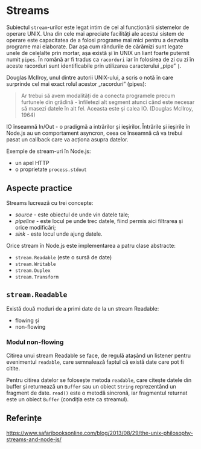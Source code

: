 # Streams

Subiectul `stream`-urilor este legat intim de cel al funcționării sistemelor de operare UNIX. Una din cele mai apreciate facilități ale acestui sistem de operare este capacitatea de a folosi programe mai mici pentru a dezvolta programe mai elaborate. Dar așa cum rândurile de cărămizi sunt legate unele de celelalte prin mortar, așa există și în UNIX un liant foarte puternit numit `pipes`. În română ar fi tradus ca `racorduri` iar în folosirea de zi cu zi în aceste racorduri sunt identificabile prin utilizarea caracterului „pipe” <code>&#124;</code>.

Douglas McIlroy, unul dintre autorii UNIX-ului, a scris o notă în care surprinde cel mai exact rolul acestor „racorduri” (pipes):
> Ar trebui să avem modalități de a conecta programele precum furtunele din grădină - înfiletezi alt segment atunci când este necesar să masezi datele în alt fel. Aceasta este și calea IO. (Douglas McIlroy, 1964)

IO înseamnă In/Out - o pradigmă a intrărilor și ieșirilor. Întrările și ieșirile în Node.js au un comportament asyncron, ceea ce înseamnă că va trebui pasat un callback care va acționa asupra datelor.

Exemple de stream-uri în Node.js:

- un apel HTTP
- o proprietate `process.stdout`

## Aspecte practice

Streams lucrează cu trei concepte:

- *source* - este obiectul de unde vin datele tale;
- *pipeline* - este locul pe unde trec datele, fiind permis aici filtrarea și orice modificări;
- *sink* - este locul unde ajung datele.

Orice stream în Node.js este implementarea a patru clase abstracte:

- `stream.Readable` (este o sursă de date)
- `stream.Writable`
- `stream.Duplex`
- `stream.Transform`

## `stream.Readable`

Există două moduri de a primi date de la un stream Readable:
- flowing și
- non-flowing

### Modul non-flowing

Citirea unui stream Readable se face, de regulă atașând un listener pentru evenimentul `readable`, care semnalează faptul că există date care pot fi citite.

Pentru citirea datelor se folosește metoda `readable`, care citește datele din buffer și returnează un `Buffer` sau un obiect `String` reprezentând un fragment de date. `read()` este o metodă sincronă, iar fragmentul returnat este un obiect `Buffer` (condiția este ca streamul).

## Referințe

https://www.safaribooksonline.com/blog/2013/08/29/the-unix-philosophy-streams-and-node-js/
